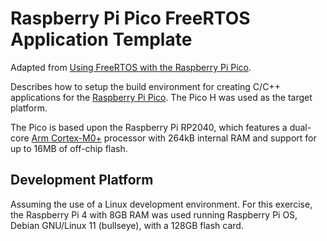 # Raspberry Pi Pico FreeRTOS Application Template
Adapted from [Using FreeRTOS with the Raspberry Pi Pico](https://embeddedcomputing.com/technology/open-source/linux-freertos-related/using-freertos-with-the-raspberry-pi-pico).

Describes how to setup the build environment for creating C/C++ applications for the [Raspberry Pi Pico](https://www.raspberrypi.com/products/raspberry-pi-pico/). The Pico H was used as the target platform.

The Pico is based upon the Raspberry Pi RP2040, which features a dual-core [Arm Cortex-M0+](https://developer.arm.com/Processors/Cortex-M0-Plus) processor with 264kB internal RAM and support for up to 16MB of off-chip flash.

## Development Platform
Assuming the use of a Linux development environment. For this exercise, the Raspberry Pi 4 with 8GB RAM was used running Raspberry Pi OS, Debian GNU/Linux 11 (bullseye), with a 128GB flash card.
